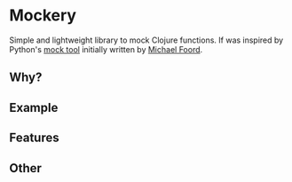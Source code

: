# Mockery

[url-mock-2]:http://www.voidspace.org.uk/python/mock/

[url-foord]:http://www.voidspace.org.uk/python/weblog/index.shtml

Simple and lightweight library to mock Clojure functions. If was inspired by
Python's [mock tool][url-mock-2] initially written by
[Michael Foord][url-foord].

## Why?

## Example

## Features

## Other

